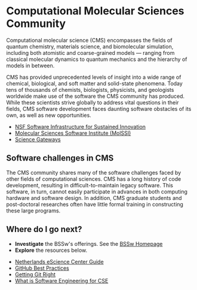 # Computational Molecular Sciences Community

Computational molecular science (CMS) encompasses the fields of quantum chemistry, materials science, and biomolecular simulation, including both atomistic and coarse-grained models — ranging from classical molecular dynamics to quantum mechanics and the hierarchy of models in between.

CMS has provided unprecedented levels of insight into a wide range of chemical, biological, and soft matter and solid-state phenomena. Today tens of thousands of chemists, biologists, physicists, and geologists worldwide make use of the software the CMS community has produced. While these scientists strive globally to address vital questions in their fields, CMS software development faces daunting software obstacles of its own, as well as new opportunities. 

- [NSF Software Infrastructure for Sustained Innovation](https://www.nsf.gov/pubs/2016/nsf16532/nsf16532.htm "NSF SI2 Homepage")
- [Molecular Sciences Software Institute (MolSSI)](http://www.molssi.org "MolSSI Homepage")
- [Science Gateways](https://sciencegateways.org/ "Science Gateways Homepage")

## Software challenges in CMS

The CMS community shares many of the software challenges faced by other fields of computational sciences. CMS has a long history of code development, resulting in difficult-to-maintain legacy software. This software, in turn, cannot easily participate in advances in both computing hardware and software design. In addition, CMS graduate students and post-doctoral researches often have little formal training in constructing these large programs.

## Where do I go next?
- **Investigate** the BSSw's offerings. See the [BSSw Homepage](https://bssw.io)
- **Explore** the resources below.

<!--
Featured resources for the Computational Molecular Sciences community.
Edit this list to change resources that appear on the front-end site.
-->

  * [Netherlands eScience Center Guide](https://guide.esciencecenter.nl/index.html "Netherlands eScience Center Guide")
  * [GitHub Best Practices](../../CuratedContent/GitHub.md "GitHub Best Practices")
  * [Getting Git Right](../../CuratedContent/GettingGitRight.md "Getting Git Right")
  * [What is Software Engineering for CSE](../../Site/Categories/Topics/WhatIsSwEngForCse.md "What is Software Engineering for CSE")

<!---
Publish: yes
--->
